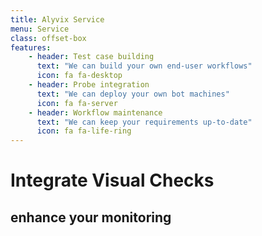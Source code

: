 ```yaml
---
title: Alyvix Service 
menu: Service
class: offset-box
features:
	- header: Test case building
	  text: "We can build your own end-user workflows"
	  icon: fa fa-desktop
    - header: Probe integration
      text: "We can deploy your own bot machines"
      icon: fa fa-server
	- header: Workflow maintenance
	  text: "We can keep your requirements up-to-date"
	  icon: fa fa-life-ring
---
```


# Integrate Visual Checks
## enhance your monitoring
